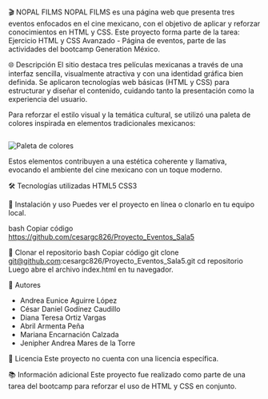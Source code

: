 🎬 NOPAL FILMS
NOPAL FILMS es una página web que presenta tres eventos enfocados en el cine mexicano, con el objetivo de aplicar y reforzar conocimientos en HTML y CSS. Este proyecto forma parte de la tarea: Ejercicio HTML y CSS Avanzado - Página de eventos, parte de las actividades del bootcamp Generation México.

🌐 Descripción
El sitio destaca tres películas mexicanas a través de una interfaz sencilla, visualmente atractiva y con una identidad gráfica bien definida.
Se aplicaron tecnologías web básicas (HTML y CSS) para estructurar y diseñar el contenido, cuidando tanto la presentación como la experiencia del usuario.

Para reforzar el estilo visual y la temática cultural, se utilizó una paleta de colores inspirada en elementos tradicionales mexicanos:

<picture>
 <source media="(prefers-color-scheme: dark)" srcset="YOUR-DARKMODE-IMAGE">
 <source media="(prefers-color-scheme: light)" srcset="YOUR-LIGHTMODE-IMAGE">
 <img alt="" src="recursos/imágenes/explicacion-pagina.png">
</picture>

![Paleta de colores](Recursos/imágenes/explicacion-pagina.png)

Estos elementos contribuyen a una estética coherente y llamativa, evocando el ambiente del cine mexicano con un toque moderno.

🛠️ Tecnologías utilizadas
HTML5
CSS3

🚀 Instalación y uso
Puedes ver el proyecto en línea o clonarlo en tu equipo local.

bash
Copiar código
https://github.com/cesargc826/Proyecto_Eventos_Sala5

🧭 Clonar el repositorio
bash
Copiar código
git clone git@github.com:cesargc826/Proyecto_Eventos_Sala5.git
cd repositorio
Luego abre el archivo index.html en tu navegador.

👥 Autores
- Andrea Eunice Aguirre López  
- César Daniel Godínez Caudillo  
- Diana Teresa Ortiz Vargas  
- Abril Armenta Peña  
- Mariana Encarnación Calzada  
- Jenipher Andrea Mares de la Torre


📄 Licencia
Este proyecto no cuenta con una licencia específica.

📚 Información adicional
Este proyecto fue realizado como parte de una tarea del bootcamp para reforzar el uso de HTML y CSS en conjunto.
